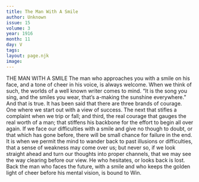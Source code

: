 ```yaml
---
title: The Man With A Smile
author: Unknown
issue: 15
volume: 3
year: 1916
month: 11
day: V
tags:
layout: page.njk
image:
---
```

THE MAN WITH A SMILE      The man who approaches you with a smile on his face, and a tone of cheer in his voice, is always welcome. When we think of such, the worlds of a well known writer comes to mind. “It is the song you sing, and the smiles you wear, that’s a-making the sunshine everywhere.” And that is true.      It has been said that there are three brands of courage. One where we start out with a view of success. The next that stifles a complaint when we trip or fall; and third, the real courage that gauges the real worth of a man; that stiffens his backbone for the effort to begin all over again.       If we face our difficulties with a smile and give no though to doubt, or that which has gone before, there will be small chance for failure in the end.       It is when we permit the mind to wander back to past illusions or difficulties, that a sense of weakness may come over us; but never so, if we look straight ahead and turn our thoughts into proper channels, that we may see the way clearing before our view.       He who hesitates, or looks back is lost. Back the man who faces the future, with a smile and who keeps the golden light of cheer before his mental vision, is bound to Win. 





